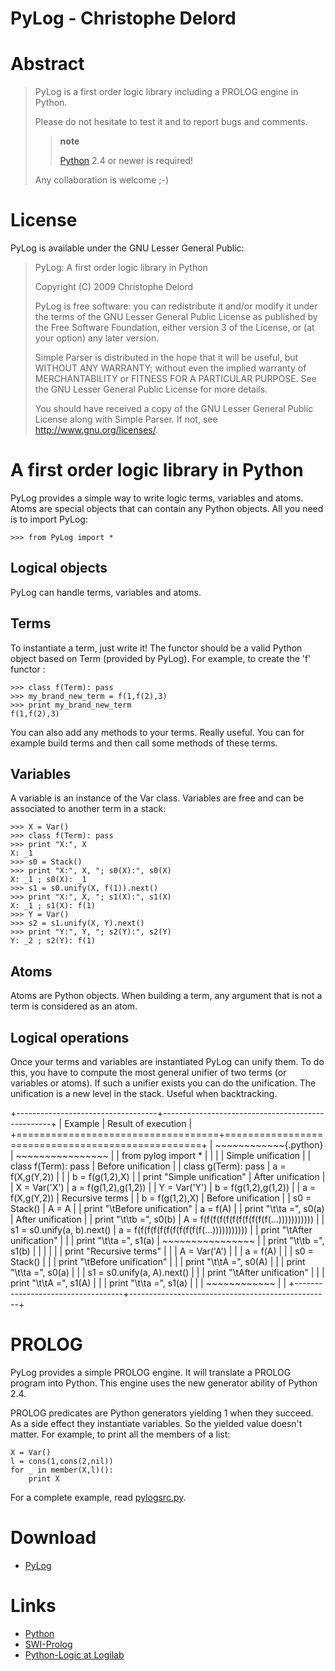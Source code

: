 # PyLog - Christophe Delord

Abstract
========

> PyLog is a first order logic library including a PROLOG engine in
> Python.
>
> Please do not hesitate to test it and to report bugs and comments.
>
> > **note**
> >
> > [Python](http://www.python.org/) 2.4 or newer is required!
>
> Any collaboration is welcome ;-)

License
=======

PyLog is available under the GNU Lesser General Public:

>   PyLog: A first order logic library in Python
>
>   Copyright (C) 2009 Christophe Delord
>
>   PyLog is free software: you can redistribute it and/or modify
>   it under the terms of the GNU Lesser General Public License as published
>   by the Free Software Foundation, either version 3 of the License, or
>   (at your option) any later version.
>
>   Simple Parser is distributed in the hope that it will be useful,
>   but WITHOUT ANY WARRANTY; without even the implied warranty of
>   MERCHANTABILITY or FITNESS FOR A PARTICULAR PURPOSE.  See the
>   GNU Lesser General Public License for more details.
>
>   You should have received a copy of the GNU Lesser General Public License
>   along with Simple Parser.  If not, see <http://www.gnu.org/licenses/>.

A first order logic library in Python
=====================================

PyLog provides a simple way to write logic terms, variables and atoms.
Atoms are special objects that can contain any Python objects. All you
need is to import PyLog:

    >>> from PyLog import *

Logical objects
---------------

PyLog can handle terms, variables and atoms.

## Terms

To instantiate a term, just write it! The functor should be a valid
Python object based on Term (provided by PyLog). For example, to create
the 'f' functor :

    >>> class f(Term): pass
    >>> my_brand_new_term = f(1,f(2),3)
    >>> print my_brand_new_term
    f(1,f(2),3)

You can also add any methods to your terms. Really useful. You can for
example build terms and then call some methods of these terms.

## Variables

A variable is an instance of the Var class. Variables are free and can
be associated to another term in a stack:

    >>> X = Var()
    >>> class f(Term): pass
    >>> print "X:", X
    X: _1
    >>> s0 = Stack()
    >>> print "X:", X, "; s0(X):", s0(X)
    X: _1 ; s0(X): _1
    >>> s1 = s0.unify(X, f(1)).next()
    >>> print "X:", X, "; s1(X):", s1(X)
    X: _1 ; s1(X): f(1)
    >>> Y = Var()
    >>> s2 = s1.unify(X, Y).next()
    >>> print "Y:", Y, "; s2(Y):", s2(Y)
    Y: _2 ; s2(Y): f(1)

## Atoms

Atoms are Python objects. When building a term, any argument that is not
a term is considered as an atom.

Logical operations
------------------

Once your terms and variables are instantiated PyLog can unify them. To
do this, you have to compute the most general unifier of two terms (or
variables or atoms). If such a unifier exists you can do the
unification. The unification is a new level in the stack. Useful when
backtracking.

+-----------------------------------+--------------------------------------------------+
| Example                           | Result of execution                              |
+===================================+==================================================+
| ~~~~~~~~~~~~{.python}             | ~~~~~~~~~~~~~~~~                                 |
| from pylog import *               |                                                  |
|                                   | Simple unification                               |
| class f(Term): pass               |     Before unification                           |
| class g(Term): pass               |         a = f(X,g(Y,2))                          |
|                                   |         b = f(g(1,2),X)                          |
| print "Simple unification"        |     After unification                            |
| X = Var('X')                      |         a = f(g(1,2),g(1,2))                     |
| Y = Var('Y')                      |         b = f(g(1,2),g(1,2))                     |
| a = f(X,g(Y,2))                   | Recursive terms                                  |
| b = f(g(1,2),X)                   |     Before unification                           |
| s0 = Stack()                      |         A = A                                    |
| print "\tBefore unification"      |         a = f(A)                                 |
| print "\t\ta =", s0(a)            |     After unification                            |
| print "\t\tb =", s0(b)            |         A = f(f(f(f(f(f(f(f(f(f(f(...))))))))))) |
| s1 = s0.unify(a, b).next()        |         a = f(f(f(f(f(f(f(f(f(f(f(...))))))))))) |
| print "\tAfter unification"       |                                                  |
| print "\t\ta =", s1(a)            | ~~~~~~~~~~~~~~~~                                 |
| print "\t\tb =", s1(b)            |                                                  |
|                                   |                                                  |
| print "Recursive terms"           |                                                  |
| A = Var('A')                      |                                                  |
| a = f(A)                          |                                                  |
| s0 = Stack()                      |                                                  |
| print "\tBefore unification"      |                                                  |
| print "\t\tA =", s0(A)            |                                                  |
| print "\t\ta =", s0(a)            |                                                  |
| s1 = s0.unify(a, A).next()        |                                                  |
| print "\tAfter unification"       |                                                  |
| print "\t\tA =", s1(A)            |                                                  |
| print "\t\ta =", s1(a)            |                                                  |
| ~~~~~~~~~~~~                      |                                                  |
+-----------------------------------+--------------------------------------------------+

PROLOG
======

PyLog provides a simple PROLOG engine. It will translate a PROLOG
program into Python. This engine uses the new generator ability of
Python 2.4.

PROLOG predicates are Python generators yielding 1 when they succeed. As
a side effect they instantiate variables. So the yielded value doesn't
matter. For example, to print all the members of a list:

    X = Var()
    l = cons(1,cons(2,nil))
    for _ in member(X,l)():
        print X

For a complete example, read [pylogsrc.py](pylogsrc.html).

Download
========

-   [PyLog](src/pylog.py)

Links
=====

-   [Python](http://www.python.org/)
-   [SWI-Prolog](http://www.swi-prolog.org/)
-   [Python-Logic at Logilab](http://www.logilab.org/python-logic/)

